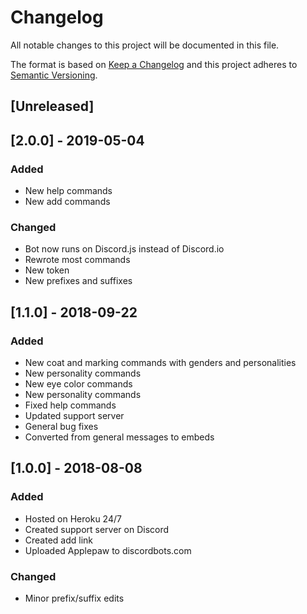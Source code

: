 # Changelog
All notable changes to this project will be documented in this file.

The format is based on [Keep a Changelog](http://keepachangelog.com/en/1.0.0/)
and this project adheres to [Semantic Versioning](http://semver.org/spec/v2.0.0.html).

## [Unreleased]

## [2.0.0] - 2019-05-04
### Added
- New help commands
- New add commands
### Changed
- Bot now runs on Discord.js instead of Discord.io
- Rewrote most commands
- New token
- New prefixes and suffixes

## [1.1.0] - 2018-09-22
### Added
- New coat and marking commands with genders and personalities
- New personality commands
- New eye color commands
- New personality commands
- Fixed help commands
- Updated support server
- General bug fixes
- Converted from general messages to embeds

## [1.0.0] - 2018-08-08
### Added
- Hosted on Heroku 24/7
- Created support server on Discord
- Created add link
- Uploaded Applepaw to discordbots.com
### Changed
- Minor prefix/suffix edits